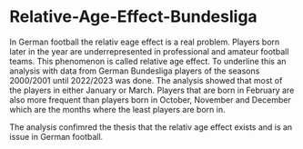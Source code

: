 # Relative-Age-Effect-Bundesliga
In German football the relativ eage effect is a real problem. Players born later in the year are underrepresented in professional and amateur football teams. 
This phenomenon is called relative age effect. To underline this an analysis with data from German Bundesliga players of the seasons 2000/2001 until 2022/2023 was done.
The analysis showed that most of the players in either January or March. Players that are born in February are also more frequent than players born in October, November and December which are the months where the least players are born in.

The analysis confimred the thesis that the relativ age effect exists and is an issue in German football.
